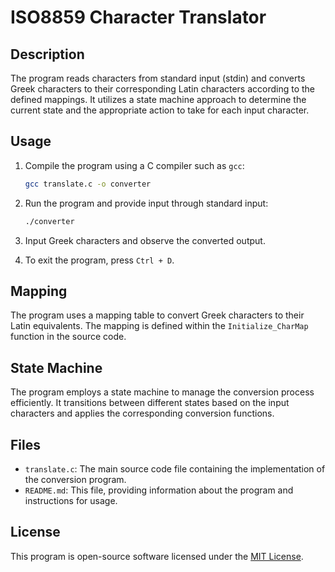 # ISO8859 Character Translator
## Description

The program reads characters from standard input (stdin) and converts Greek characters to their corresponding Latin characters according to the defined mappings. It utilizes a state machine approach to determine the current state and the appropriate action to take for each input character.

## Usage

1. Compile the program using a C compiler such as `gcc`:

    ```bash
    gcc translate.c -o converter
    ```

2. Run the program and provide input through standard input:

    ```bash
    ./converter
    ```

3. Input Greek characters and observe the converted output.

4. To exit the program, press `Ctrl + D`.

## Mapping

The program uses a mapping table to convert Greek characters to their Latin equivalents. The mapping is defined within the `Initialize_CharMap` function in the source code.

## State Machine

The program employs a state machine to manage the conversion process efficiently. It transitions between different states based on the input characters and applies the corresponding conversion functions.

## Files

- `translate.c`: The main source code file containing the implementation of the conversion program.
- `README.md`: This file, providing information about the program and instructions for usage.

## License

This program is open-source software licensed under the [MIT License](LICENSE).
